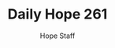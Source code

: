 ---
image: /assets/img/daily-hope-default-artwork.png
title: Daily Hope 261
number: 261
categories:
  - Daily Hope
author: Hope Staff
notes: Daily Hope 261
embed: >-
  <iframe src="https://open.spotify.com/embed/episode/10ncPkx7p3B7QKTlXolpCW?utm_source=generator" width="400px" height="102px" frameborder=“0" scrolling=“no”></iframe>
---